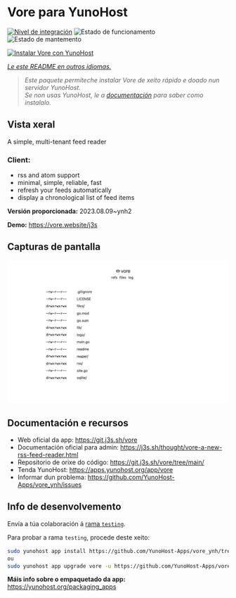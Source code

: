 <!--
NOTA: Este README foi creado automáticamente por <https://github.com/YunoHost/apps/tree/master/tools/readme_generator>
NON debe editarse manualmente.
-->

# Vore para YunoHost

[![Nivel de integración](https://dash.yunohost.org/integration/vore.svg)](https://dash.yunohost.org/appci/app/vore) ![Estado de funcionamento](https://ci-apps.yunohost.org/ci/badges/vore.status.svg) ![Estado de mantemento](https://ci-apps.yunohost.org/ci/badges/vore.maintain.svg)

[![Instalar Vore con YunoHost](https://install-app.yunohost.org/install-with-yunohost.svg)](https://install-app.yunohost.org/?app=vore)

*[Le este README en outros idiomas.](./ALL_README.md)*

> *Este paquete permíteche instalar Vore de xeito rápido e doado nun servidor YunoHost.*  
> *Se non usas YunoHost, le a [documentación](https://yunohost.org/install) para saber como instalalo.*

## Vista xeral

A simple, multi-tenant feed reader

### Client:

- rss and atom support
- minimal, simple, reliable, fast
- refresh your feeds automatically
- display a chronological list of feed items


**Versión proporcionada:** 2023.08.09~ynh2

**Demo:** <https://vore.website/j3s>

## Capturas de pantalla

![Captura de pantalla de Vore](./doc/screenshots/screenshot.png)

## Documentación e recursos

- Web oficial da app: <https://git.j3s.sh/vore>
- Documentación oficial para admin: <https://j3s.sh/thought/vore-a-new-rss-feed-reader.html>
- Repositorio de orixe do código: <https://git.j3s.sh/vore/tree/main/>
- Tenda YunoHost: <https://apps.yunohost.org/app/vore>
- Informar dun problema: <https://github.com/YunoHost-Apps/vore_ynh/issues>

## Info de desenvolvemento

Envía a túa colaboración á [rama `testing`](https://github.com/YunoHost-Apps/vore_ynh/tree/testing).

Para probar a rama `testing`, procede deste xeito:

```bash
sudo yunohost app install https://github.com/YunoHost-Apps/vore_ynh/tree/testing --debug
ou
sudo yunohost app upgrade vore -u https://github.com/YunoHost-Apps/vore_ynh/tree/testing --debug
```

**Máis info sobre o empaquetado da app:** <https://yunohost.org/packaging_apps>
